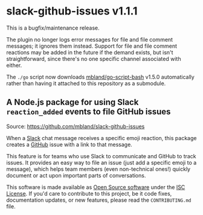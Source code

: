# slack-github-issues v1.1.1

This is a bugfix/maintenance release.

The plugin no longer logs error messages for file and file comment messages; it ignores them instead. Support for file and file comment reactions may be added in the future if the demand exists, but isn't straightforward, since there's no one specific channel associated with either.

The `./go` script now downloads [mbland/go-script-bash](https://github.com/mbland/go-script-bash) v1.5.0 automatically rather than having it attached to this repository as a submodule.

## A Node.js package for using Slack `reaction_added` events to file GitHub issues

Source: https://github.com/mbland/slack-github-issues

When a [Slack](https://slack.com/) chat message receives a specific emoji reaction, this package creates a [GitHub](https://github.com/) issue with a link to that message.

This feature is for teams who use Slack to communicate and GitHub to track issues. It provides an easy way to file an issue (just add a specific emoji to a message), which helps team members (even non-technical ones!) quickly document or act upon important parts of conversations.

This software is made available as [Open Source software](https://opensource.org/osd-annotated) under the [ISC License](https://www.isc.org/downloads/software-support-policy/isc-license/). If you'd care to contribute to this project, be it code fixes, documentation updates, or new features, please read the `CONTRIBUTING.md` file.
